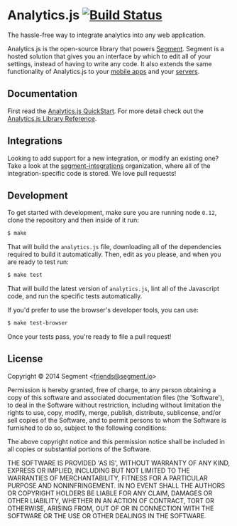 # Analytics.js [![Build Status][ci-badge]][ci-link]

The hassle-free way to integrate analytics into any web application. 

Analytics.js is the open-source library that powers [Segment](https://segment.io). Segment is a hosted solution that gives you an interface by which to edit all of your settings, instead of having to write any code. It also extends the same functionality of Analytics.js to your [mobile apps](https://segment.io/libraries) and your [servers](https://segment.io/libraries).

## Documentation

First read the [Analytics.js QuickStart](https://segment.io/docs/tutorials/quickstart-analytics.js). For more detail check out the [Analytics.js Library Reference](https://segment.io/docs/libraries/analytics.js).

## Integrations

Looking to add support for a new integration, or modify an existing one? Take a look at the [segment-integrations](https://github.com/segment-integrations) organization, where all of the integration-specific code is stored. We love pull requests!

## Development

To get started with development, make sure you are running node `0.12`, clone the repository and then inside of it run:

```bash
$ make
```

That will build the `analytics.js` file, downloading all of the dependencies required to build it automatically. Then, edit as you please, and when you are ready to test run:

```bash
$ make test
```

That will build the latest version of `analytics.js`, lint all of the Javascript code, and run the specific tests automatically.

If you'd prefer to use the browser's developer tools, you can use:

```bash
$ make test-browser
```

Once your tests pass, you're ready to file a pull request!

## License

Copyright &copy; 2014 Segment &lt;friends@segment.io&gt;

Permission is hereby granted, free of charge, to any person obtaining a copy of this software and associated documentation files (the 'Software'), to deal in the Software without restriction, including without limitation the rights to use, copy, modify, merge, publish, distribute, sublicense, and/or sell copies of the Software, and to permit persons to whom the Software is furnished to do so, subject to the following conditions:

The above copyright notice and this permission notice shall be included in all copies or substantial portions of the Software.

THE SOFTWARE IS PROVIDED 'AS IS', WITHOUT WARRANTY OF ANY KIND, EXPRESS OR IMPLIED, INCLUDING BUT NOT LIMITED TO THE WARRANTIES OF MERCHANTABILITY, FITNESS FOR A PARTICULAR PURPOSE AND NONINFRINGEMENT. IN NO EVENT SHALL THE AUTHORS OR COPYRIGHT HOLDERS BE LIABLE FOR ANY CLAIM, DAMAGES OR OTHER LIABILITY, WHETHER IN AN ACTION OF CONTRACT, TORT OR OTHERWISE, ARISING FROM, OUT OF OR IN CONNECTION WITH THE SOFTWARE OR THE USE OR OTHER DEALINGS IN THE SOFTWARE.


[ci-link]: https://travis-ci.org/segmentio/analytics.js
[ci-badge]: https://travis-ci.org/segmentio/analytics.js.png?branch=master

